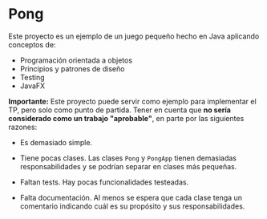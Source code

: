 # Pong

Este proyecto es un ejemplo de un juego pequeño hecho en Java aplicando
conceptos de:

* Programación orientada a objetos
* Principios y patrones de diseño
* Testing
* JavaFX

**Importante:** Este proyecto puede servir como ejemplo para implementar el TP,
pero solo como punto de partida. Tener en cuenta que **no sería considerado
como un trabajo "aprobable"**, en parte por las siguientes razones:

* Es demasiado simple.

* Tiene pocas clases. Las clases `Pong` y `PongApp` tienen demasiadas
  responsabilidades y se podrían separar en clases más pequeñas.

* Faltan tests. Hay pocas funcionalidades testeadas.

* Falta documentación. Al menos se espera que cada clase tenga un comentario
  indicando cuál es su propósito y sus responsabilidades.
